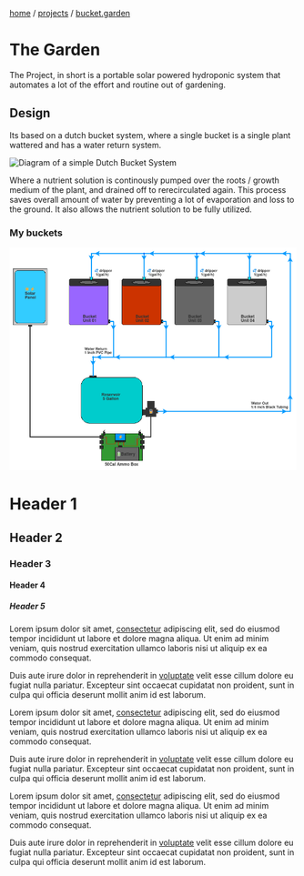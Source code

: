 <div class="sage">
  <p><a href="/">home</a> / <a href="/projects">projects</a> /  <a href="/projects/garden">bucket.garden</a></p>

  <h1>The Garden</h1>
  <div class="container">
    <p>The Project, in short is a portable solar powered hydroponic system that automates a lot of the effort and routine out of gardening. </p>
  <h2>Design</h2>
    <p>Its based on a dutch bucket system, where a single bucket is a single plant wattered and has a water return system. </p>
    <img src="https://i0.wp.com/www.nosoilsolutions.com/wp-content/uploads/2019/06/dutch-bucket-systems-605x315.png" alt="Diagram of a simple Dutch Bucket System" />
    <p>Where a nutrient solution is continously pumped over the roots / growth medium of the plant, and drained off to rerecirculated again. This process saves overall amount of water by preventing a lot of evaporation and loss to the ground. It also allows the nutrient solution to be fully utilized.</p>
    <h3>My buckets</h3>
    <img src="/assets/media/images/project/garden/water_diagram.png" alt="" />
  </div>
</div>
<div class="sage">
  <h1>Header 1</h1>
  <h2>Header 2</h2>
  <h3>Header 3</h3>
  <h4>Header 4</h4>
  <h5>Header 5</h5>
  <p>Lorem ipsum dolor sit amet, <a href="#">consectetur</a> adipiscing elit, sed do eiusmod tempor incididunt ut labore et dolore magna aliqua. Ut enim ad minim veniam, quis nostrud exercitation ullamco laboris nisi ut aliquip ex ea commodo consequat. </p>
  <p>Duis aute irure dolor in reprehenderit in <a href="#">voluptate</a> velit esse cillum dolore eu fugiat nulla pariatur. Excepteur sint occaecat cupidatat non proident, sunt in culpa qui officia deserunt mollit anim id est laborum.</p>
  <div class="container">
    <p>Lorem ipsum dolor sit amet, <a href="#">consectetur</a> adipiscing elit, sed do eiusmod tempor incididunt ut labore et dolore magna aliqua. Ut enim ad minim veniam, quis nostrud exercitation ullamco laboris nisi ut aliquip ex ea commodo consequat. </p>
    <p>Duis aute irure dolor in reprehenderit in <a href="#">voluptate</a> velit esse cillum dolore eu fugiat nulla pariatur. Excepteur sint occaecat cupidatat non proident, sunt in culpa qui officia deserunt mollit anim id est laborum.</p>
  </div>
  <div class="container">
    <p>Lorem ipsum dolor sit amet, <a href="#">consectetur</a> adipiscing elit, sed do eiusmod tempor incididunt ut labore et dolore magna aliqua. Ut enim ad minim veniam, quis nostrud exercitation ullamco laboris nisi ut aliquip ex ea commodo consequat. </p>
    <p>Duis aute irure dolor in reprehenderit in <a href="#">voluptate</a> velit esse cillum dolore eu fugiat nulla pariatur. Excepteur sint occaecat cupidatat non proident, sunt in culpa qui officia deserunt mollit anim id est laborum.</p>
  </div>
</div>
